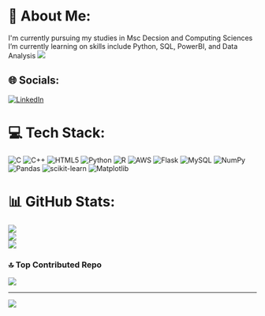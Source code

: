 # 💫 About Me:
I'm currently pursuing my studies in Msc Decsion and Computing Sciences<br> I’m currently learning on skills include Python, SQL, PowerBI, and Data Analysis
<a href="https://visitcount.itsvg.in">
  <img src="https://visitcount.itsvg.in/api?id=ANANTHIGAML&label=Profile%20Views&color=0&icon=0&pretty=false" />
</a>


## 🌐 Socials:
[![LinkedIn](https://img.shields.io/badge/LinkedIn-%230077B5.svg?logo=linkedin&logoColor=white)](https://linkedin.com/in/https://www.linkedin.com/in/ananthiga-ml/) 

# 💻 Tech Stack:
![C](https://img.shields.io/badge/c-%2300599C.svg?style=for-the-badge&logo=c&logoColor=white) ![C++](https://img.shields.io/badge/c++-%2300599C.svg?style=for-the-badge&logo=c%2B%2B&logoColor=white) ![HTML5](https://img.shields.io/badge/html5-%23E34F26.svg?style=for-the-badge&logo=html5&logoColor=white) ![Python](https://img.shields.io/badge/python-3670A0?style=for-the-badge&logo=python&logoColor=ffdd54) ![R](https://img.shields.io/badge/r-%23276DC3.svg?style=for-the-badge&logo=r&logoColor=white) ![AWS](https://img.shields.io/badge/AWS-%23FF9900.svg?style=for-the-badge&logo=amazon-aws&logoColor=white) ![Flask](https://img.shields.io/badge/flask-%23000.svg?style=for-the-badge&logo=flask&logoColor=white) ![MySQL](https://img.shields.io/badge/mysql-4479A1.svg?style=for-the-badge&logo=mysql&logoColor=white) ![NumPy](https://img.shields.io/badge/numpy-%23013243.svg?style=for-the-badge&logo=numpy&logoColor=white) ![Pandas](https://img.shields.io/badge/pandas-%23150458.svg?style=for-the-badge&logo=pandas&logoColor=white) ![scikit-learn](https://img.shields.io/badge/scikit--learn-%23F7931E.svg?style=for-the-badge&logo=scikit-learn&logoColor=white) ![Matplotlib](https://img.shields.io/badge/Matplotlib-%23ffffff.svg?style=for-the-badge&logo=Matplotlib&logoColor=black)
# 📊 GitHub Stats:
![](https://github-readme-stats.vercel.app/api?username=ANANTHIGAML&theme=dark&hide_border=false&include_all_commits=false&count_private=false)<br/>
![](https://github-readme-streak-stats.herokuapp.com/?user=ANANTHIGAML&theme=dark&hide_border=false)<br/>
![](https://github-readme-stats.vercel.app/api/top-langs/?username=ANANTHIGAML&theme=dark&hide_border=false&include_all_commits=false&count_private=false&layout=compact)

### 🔝 Top Contributed Repo
![](https://github-contributor-stats.vercel.app/api?username=ANANTHIGAML&limit=5&theme=dark&combine_all_yearly_contributions=true)

---
[![](https://visitcount.itsvg.in/api?id=ANANTHIGAML&icon=0&color=0)](https://visitcount.itsvg.in)


<!-- Proudly created with GPRM ( https://gprm.itsvg.in ) -->
